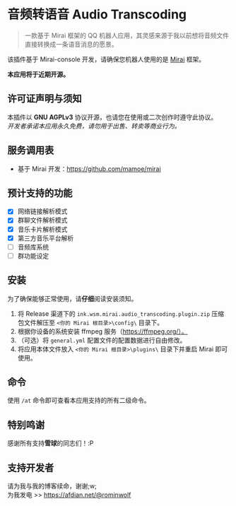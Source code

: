# 音频转语音 Audio Transcoding
> 一款基于 Mirai 框架的 QQ 机器人应用，其灵感来源于我以前想将音频文件直接转换成一条语音消息的愿景。

该插件基于 Mirai-console 开发，请确保您机器人使用的是 [Mirai]([https://github.com/mamoe/mirai]) 框架。

**本应用将于近期开源。**

## 许可证声明与须知
本插件以 **GNU AGPLv3** 协议开源，也请您在使用或二次创作时遵守此协议。  
*开发者承诺本应用永久免费，请勿用于出售、转卖等商业行为。*

## 服务调用表

- 基于 Mirai 开发：https://github.com/mamoe/mirai

## 预计支持的功能

- [x] 网络链接解析模式
- [x] 群聊文件解析模式
- [x] 音乐卡片解析模式
- [x] 第三方音乐平台解析
- [ ] 音频库系统
- [ ] 群功能设定

## 安装

为了确保能够正常使用，请**仔细**阅读安装须知。

1. 将 Release 渠道下的 `ink.wsm.mirai.audio_transcoding.plugin.zip` 压缩包文件解压至 `<你的 Mirai 根目录>\config\` 目录下。
2. 根据你设备的系统安装 ffmpeg 服务（https://ffmpeg.org/）。
3. （可选）将 `general.yml` 配置文件的配置数据进行自由修改。
4. 将应用本体文件放入 `<你的 Mirai 根目录>\plugins\` 目录下并重启 Mirai 即可使用。

## 命令

使用 `/at` 命令即可查看本应用支持的所有二级命令。

## 特别鸣谢

感谢所有支持**雪球**的同志们！:P

## 支持开发者

请为我与我的博客续命，谢谢;w;  
为我发电 >> https://afdian.net/@rominwolf
